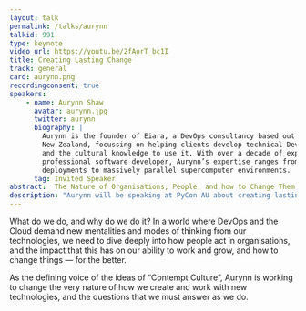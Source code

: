 ```yaml
---
layout: talk
permalink: /talks/aurynn
talkid: 991
type: keynote
video_url: https://youtu.be/2fAorT_bc1I
title: Creating Lasting Change
track: general
card: aurynn.png
recordingconsent: true
speakers:
    - name: Aurynn Shaw
      avatar: aurynn.jpg
      twitter: aurynn
      biography: |
        Aurynn is the founder of Eiara, a DevOps consultancy based out of Wellington,
        New Zealand, focussing on helping clients develop technical DevOps capability,
        and the cultural knowledge to use it. With over a decade of experience as a
        professional software developer, Aurynn’s expertise ranges from modern cloud
        deployments to massively parallel supercomputer environments. 
      tag: Invited Speaker
abstract:  The Nature of Organisations, People, and how to Change Them
description: "Aurynn will be speaking at PyCon AU about creating lasting change"
---
```


What do we do, and why do we do it? In a world where DevOps and the Cloud demand new mentalities and modes of thinking from our technologies, we need to dive deeply into how people act in organisations, and the impact that this has on our ability to work and grow, and how to change things — for the better.

As the defining voice of the ideas of “Contempt Culture”, Aurynn is working to
change the very nature of how we create and work with new technologies, and the
questions that we must answer as we do.


